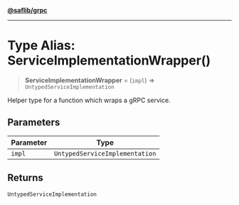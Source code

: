 [**@saflib/grpc**](../../../index.md)

---

# Type Alias: ServiceImplementationWrapper()

> **ServiceImplementationWrapper** = (`impl`) => `UntypedServiceImplementation`

Helper type for a function which wraps a gRPC service.

## Parameters

| Parameter | Type                           |
| --------- | ------------------------------ |
| `impl`    | `UntypedServiceImplementation` |

## Returns

`UntypedServiceImplementation`
